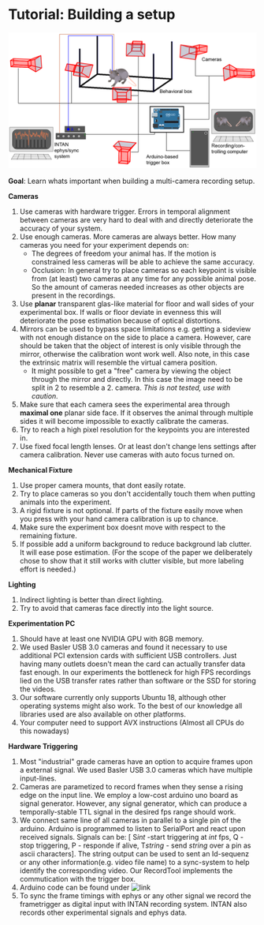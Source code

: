 # Tutorial: Building a setup

![setup](examples/Cameras.png)

**Goal**: Learn whats important when building a multi-camera recording setup. 

**Cameras**

1. Use cameras with hardware trigger. Errors in temporal alignment between cameras are very hard to deal with and directly deteriorate the accuracy of your system.
2. Use enough cameras. More cameras are always better. How many cameras you need for your experiment depends on:
    - The degrees of freedom your animal has. If the motion is constrained less cameras will be able to achieve the same accuracy.
    - Occlusion: In general try to place cameras so each keypoint is visible from (at least) two cameras at any time for any possible animal pose.
    So the amount of cameras needed increases as other objects are present in the recordings.
3. Use __planar__ transparent glas-like material for floor and wall sides of your experimental box. If walls or floor deviate in evenness this will deteriorate the pose estimation because of optical distortions. 
4. Mirrors can be used to bypass space limitations e.g. getting a sideview with not enough distance on the side to place a camera. However, care should be taken that the object of interest is only visible through the mirror, otherwise the calibration wont work well. Also note, in this case the extrinsic matrix will resemble the virtual camera position. 
    - It might possible to get a "free" camera by viewing the object through the mirror and directly. In this case the image need to be split in 2 to resemble a 2. camera. *This is not tested, use with caution.*
5. Make sure that each camera sees the experimental area through __maximal one__ planar side face. If it observes the animal through multiple sides it will become impossible to exactly calibrate the cameras.
6. Try to reach a high pixel resolution for the keypoints you are interested in.
7. Use fixed focal length lenses. Or at least don't change lens settings after camera calibration. Never use cameras with auto focus turned on.

 
**Mechanical Fixture**

1. Use proper camera mounts, that dont easily rotate.
2. Try to place cameras so you don't accidentally touch them when putting animals into the experiment.
3. A rigid fixture is not optional. If parts of the fixture easily move when you press with your hand camera calibration is up to chance.
4. Make sure the experiment box doesnt move with respect to the remaining fixture.
5. If possible add a uniform background to reduce background lab clutter. It will ease pose estimation. 
    (For the scope of the paper we deliberately chose to show that it still works with clutter visible, but more labeling effort is needed.)

 
**Lighting**

1. Indirect lighting is better than direct lighting.
2. Try to avoid that cameras face directly into the light source.


 
**Experimentation PC**

1. Should have at least one NVIDIA GPU with 8GB memory.
2. We used Basler USB 3.0 cameras and found it necessary to use additional PCI extension cards with sufficient USB controllers. Just having many outlets doesn't mean the card can actually transfer data fast enough.
    In our experiments the bottleneck for high FPS recordings lied on the USB transfer rates rather than software or the SSD for storing the videos.     
3. Our software currently only supports Ubuntu 18, although other operating systems might also work. To the best of our knowledge all libraries used are also available on other platforms.
4. Your computer need to support AVX instructions (Almost all CPUs do this nowadays)

**Hardware Triggering**

1. Most "industrial" grade cameras have an option to acquire frames upon a external signal. We used Basler USB 3.0 cameras which have multiple input-lines.  
2. Cameras are parametized to record frames when they sense a rising edge on the input line. We employ a low-cost arduino uno board as signal generator. However, any signal generator, which can produce a temporally-stable TTL signal in the desired fps range should work.
3. We connect same line of all cameras in parallel to a single pin of the arduino. Arduino is programmed to listen to SerialPort and react upon received signals. Signals can be: [ S*int* -start triggering at *int* fps, Q - stop triggering, P - responde if alive, T*string* - send *string* over a pin as ascii characters]. The string output can be used to sent an Id-sequenz or any other information(e.g. video file name) to a sync-system to help identify the corresponding video.
Our RecordTool implements the commutication with the trigger box.
4. Arduino code can be found under ![link](https://github.com/lmb-freiburg/RecordTool/blob/master/Arduino_trigger.ino)
5. To sync the frame timings with ephys or any other signal we record the frametrigger as digital input with INTAN recording system. INTAN also records other experimental signals and ephys data.
